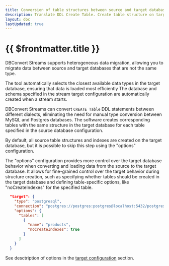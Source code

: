 ```yaml
---
title: Conversion of table structures between source and target databases.
description: Translate DDL Create Table. Create table structure on targets.
layout: doc
lastUpdated: true
---
```


# {{ $frontmatter.title }}

DBConvert Streams supports heterogeneous data migration, allowing you to migrate data between source and target databases that are not the same type. 

The tool automatically selects the closest available data types in the target database, ensuring that data is loaded most efficiently
The database and schema specified in the stream target configuration are automatically created when a stream starts.

DBConvert Streams can convert `CREATE Table` DDL statements between different dialects, eliminating the need for manual type conversion between MySQL and Postgres databases. The software creates corresponding tables with the same structure in the target database for each table specified in the source database configuration.

By default, all source table structures and indexes are created on the target database, but it is possible to skip this step using the "options" configuration.

The "options" configuration provides more control over the target database behavior when converting and loading data from the source to the target database. It allows for fine-grained control over the target behavior during structure creation, such as specifying whether tables should be created in the target database and defining table-specific options, like "noCreateIndexes" for the specified table.

```json
  "target": {
    "type": "postgresql",
    "connection": "postgres://postgres:postgres@localhost:5432/postgres",
    "options": {
      "tables": [
        {
          "name": "products",
          "noCreateIndexes": true
        }
      ]
    }
  }

```

See desctription of options in the [target configuration](/targets/target-config) section.
